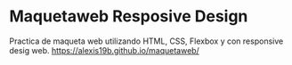 # Maquetaweb Resposive Design
Practica de maqueta web utilizando HTML, CSS, Flexbox y con responsive desig web.
https://alexis19b.github.io/maquetaweb/
